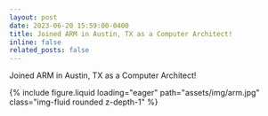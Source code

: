 ```yaml
---
layout: post
date: 2023-06-20 15:59:00-0400
title: Joined ARM in Austin, TX as a Computer Architect!
inline: false
related_posts: false
---
```


Joined ARM in Austin, TX as a Computer Architect!

<div class="row mt-3">
  <div class="col-sm mt-3 mt-md-0">
      {% include figure.liquid loading="eager" path="assets/img/arm.jpg" class="img-fluid rounded z-depth-1" %}
  </div>
</div>